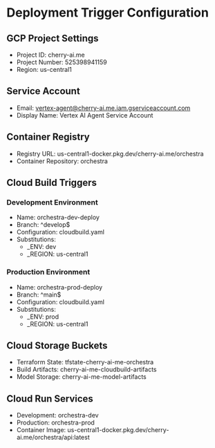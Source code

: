 # Deployment Trigger Configuration

## GCP Project Settings

- Project ID: cherry-ai.me
- Project Number: 525398941159
- Region: us-central1

## Service Account

- Email: vertex-agent@cherry-ai.me.iam.gserviceaccount.com
- Display Name: Vertex AI Agent Service Account

## Container Registry

- Registry URL: us-central1-docker.pkg.dev/cherry-ai.me/orchestra
- Container Repository: orchestra

## Cloud Build Triggers

### Development Environment

- Name: orchestra-dev-deploy
- Branch: ^develop$
- Configuration: cloudbuild.yaml
- Substitutions:
  - \_ENV: dev
  - \_REGION: us-central1

### Production Environment

- Name: orchestra-prod-deploy
- Branch: ^main$
- Configuration: cloudbuild.yaml
- Substitutions:
  - \_ENV: prod
  - \_REGION: us-central1

## Cloud Storage Buckets

- Terraform State: tfstate-cherry-ai-me-orchestra
- Build Artifacts: cherry-ai-me-cloudbuild-artifacts
- Model Storage: cherry-ai-me-model-artifacts

## Cloud Run Services

- Development: orchestra-dev
- Production: orchestra-prod
- Container Image: us-central1-docker.pkg.dev/cherry-ai.me/orchestra/api:latest
